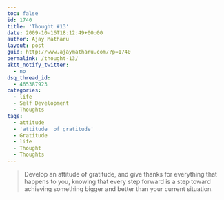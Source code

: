 ```yaml
---
toc: false
id: 1740
title: 'Thought #13'
date: 2009-10-16T18:12:49+00:00
author: Ajay Matharu
layout: post
guid: http://www.ajaymatharu.com/?p=1740
permalink: /thought-13/
aktt_notify_twitter:
  - no
dsq_thread_id:
  - 465387923
categories:
  - life
  - Self Development
  - Thoughts
tags:
  - attitude
  - 'attitude  of gratitude'
  - Gratitude
  - life
  - Thought
  - Thoughts
---
```

> <div>
>   Develop an attitude of gratitude, and give thanks for everything that happens to you, knowing that every step forward is a step toward achieving something bigger and better than your current situation.
> </div>

